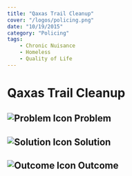 ```yaml
---
title: "Qaxas Trail Cleanup"
cover: "/logos/policing.png"
date: "10/19/2015"
category: "Policing"
tags:
    - Chronic Nuisance
    - Homeless
    - Quality of Life  
---
```


# Qaxas Trail Cleanup

## ![Problem Icon](https://github.com/google/material-design-icons/raw/master/alert/1x_web/ic_error_outline_black_48dp.png "Problem") Problem

## ![Solution Icon](https://github.com/google/material-design-icons/raw/master/action/1x_web/ic_lightbulb_outline_black_48dp.png "Solution") Solution

## ![Outcome Icon](https://github.com/google/material-design-icons/raw/master/action/1x_web/ic_view_list_black_48dp.png "Outcome") Outcome

